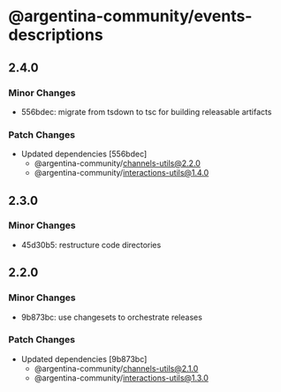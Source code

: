 # @argentina-community/events-descriptions

## 2.4.0

### Minor Changes

- 556bdec: migrate from tsdown to tsc for building releasable artifacts

### Patch Changes

- Updated dependencies [556bdec]
  - @argentina-community/channels-utils@2.2.0
  - @argentina-community/interactions-utils@1.4.0

## 2.3.0

### Minor Changes

- 45d30b5: restructure code directories

## 2.2.0

### Minor Changes

- 9b873bc: use changesets to orchestrate releases

### Patch Changes

- Updated dependencies [9b873bc]
  - @argentina-community/channels-utils@2.1.0
  - @argentina-community/interactions-utils@1.3.0
